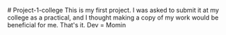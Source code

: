 <dev># Project-1-college
This is my first project. I was asked to submit it at my college as a practical, and I thought making a copy of my work would be beneficial for me. That's it.<dev/>
<dev>Dev = Momin<dev/>
